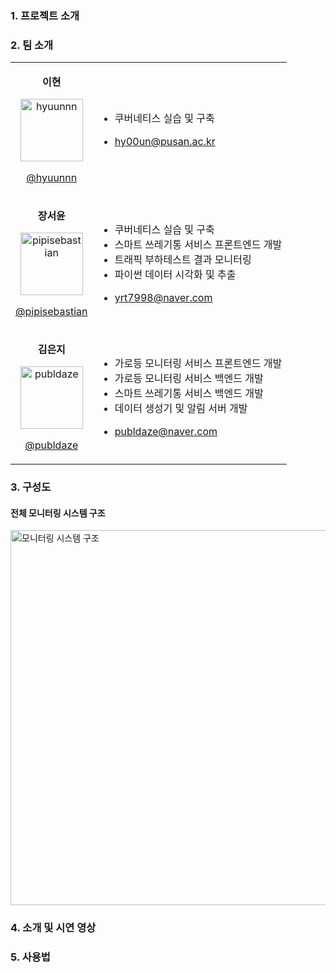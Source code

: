 ### 1. 프로젝트 소개



### 2. 팀 소개

<table>
  <tr>
    <td align="center">
      <p><b>이현</b></p>
      <img src="https://github.com/hyuunnn.png" width="100px;" alt="hyuunnn"/>
      <a href="https://www.github.com/hyuunnn"><p>@hyuunnn</p></a>
    </td>
    <td>
      <ul>
        <li>쿠버네티스 실습 및 구축</li>
        <li><a href="mailto: hy00un@pusan.ac.kr"><p>hy00un@pusan.ac.kr</p></a></li>
      </ul>
    </td>
  </tr>
  <tr>
    <td align="center">
      <p><b>장서윤</b></p>
      <img src="https://github.com/pipisebastian.png" width="100px;" alt="pipisebastian"/>
      <br>
      <a href="https://www.github.com/pipisebastian"><p>@pipisebastian</p></a>
    </td>
    <td>
      <ul>
        <li>쿠버네티스 실습 및 구축</li>
        <li>스마트 쓰레기통 서비스 프론트엔드 개발</li>
        <li>트래픽 부하테스트 결과 모니터링</li>
        <li>파이썬 데이터 시각화 및 추출</li>
        <li><a href="mailto: yrt7998@naver.com"><p>yrt7998@naver.com</p></a></li>
      </ul>
    </td>
  </tr>
  <tr>
    <td align="center">
      <p><b>김은지</b></p>
      <img src="https://github.com/publdaze.png" width="100px;" alt="publdaze"/>
      <a href="https://www.github.com/publdaze"><p>@publdaze</p></a>
    </td>
    <td>
      <ul>
        <li>가로등 모니터링 서비스 프론트엔드 개발</li>
        <li>가로등 모니터링 서비스 백엔드 개발</li>
        <li>스마트 쓰레기통 서비스 백엔드 개발</li>
        <li>데이터 생성기 및 알림 서버 개발</li>
        <li><a href="mailto: publdaze@naver.com"><p>publdaze@naver.com</p></a></li>
      </ul>
    </td>
  </tr>
</table>


### 3. 구성도
#### 전체 모니터링 시스템 구조
<img src="https://github.com/pnucse-capstone/capstone-2023-1-27/assets/78250089/24a4cdda-a59c-4eea-aca6-284e74d25147" width="600" alt="모니터링 시스템 구조"/>



### 4. 소개 및 시연 영상



### 5. 사용법



